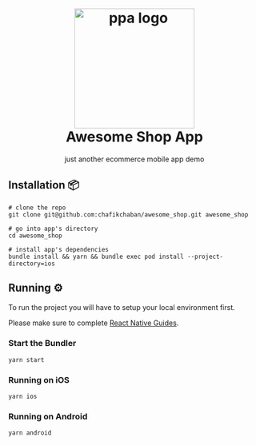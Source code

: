 <h1 align="center">
 <img alt="ppa logo" src="https://github.com/chafikchaban/awesome_shop/assets/30408070/3eb76b99-67e0-474b-b0b2-874e11a5b5ce" width="240px"/><br/>
  Awesome Shop App
</h1>
<p align="center">just another ecommerce mobile app demo</p>

## Installation 📦

```
# clone the repo
git clone git@github.com:chafikchaban/awesome_shop.git awesome_shop

# go into app's directory
cd awesome_shop

# install app's dependencies
bundle install && yarn && bundle exec pod install --project-directory=ios
```

## Running ⚙️

To run the project you will have to setup your local environment first.

Please make sure to complete [React Native Guides](https://reactnative.dev/docs/getting-started).

### Start the Bundler

```
yarn start

```

### Running on iOS

```
yarn ios

```

### Running on Android

```
yarn android

```
